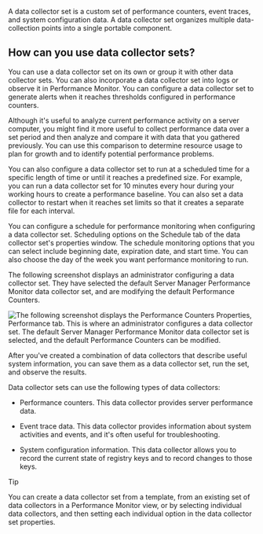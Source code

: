 A data collector set is a custom set of performance counters, event traces, and system configuration data. A data collector set organizes multiple data-collection points into a single portable component.

## How can you use data collector sets?

You can use a data collector set on its own or group it with other data collector sets. You can also incorporate a data collector set into logs or observe it in Performance Monitor. You can configure a data collector set to generate alerts when it reaches thresholds configured in performance counters.

Although it's useful to analyze current performance activity on a server computer, you might find it more useful to collect performance data over a set period and then analyze and compare it with data that you gathered previously. You can use this comparison to determine resource usage to plan for growth and to identify potential performance problems.

You can also configure a data collector set to run at a scheduled time for a specific length of time or until it reaches a predefined size. For example, you can run a data collector set for 10 minutes every hour during your working hours to create a performance baseline. You can also set a data collector to restart when it reaches set limits so that it creates a separate file for each interval.

You can configure a schedule for performance monitoring when configuring a data collector set. Scheduling options on the Schedule tab of the data collector set's properties window. The schedule monitoring options that you can select include beginning date, expiration date, and start time. You can also choose the day of the week you want performance monitoring to run.

The following screenshot displays an administrator configuring a data collector set. They have selected the default Server Manager Performance Monitor data collector set, and are modifying the default Performance Counters.

![The following screenshot displays the Performance Counters Properties, Performance tab. This is where an administrator configures a data collector set. The default Server Manager Performance Monitor data collector set is selected, and the default Performance Counters can be modified.](../media/data-collector-set.png)

After you've created a combination of data collectors that describe useful system information, you can save them as a data collector set, run the set, and observe the results.

Data collector sets can use the following types of data collectors:

- Performance counters. This data collector provides server performance data.

- Event trace data. This data collector provides information about system activities and events, and it's often useful for troubleshooting.

- System configuration information. This data collector allows you to record the current state of registry keys and to record changes to those keys.

> [!TIP]
> You can create a data collector set from a template, from an existing set of data collectors in a Performance Monitor view, or by selecting individual data collectors, and then setting each individual option in the data collector set properties.
